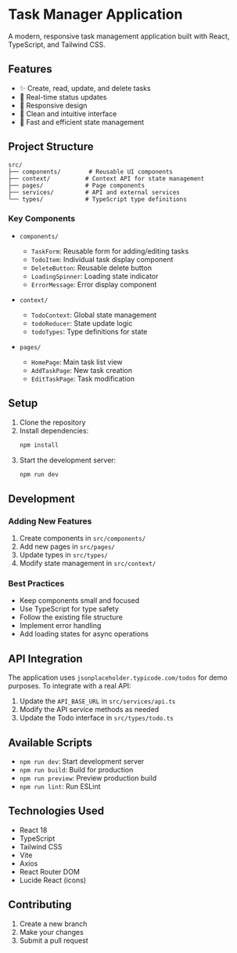 # Task Manager Application

A modern, responsive task management application built with React, TypeScript, and Tailwind CSS.

## Features

- ✨ Create, read, update, and delete tasks
- 🔄 Real-time status updates
- 📱 Responsive design
- 🎯 Clean and intuitive interface
- 🚀 Fast and efficient state management

## Project Structure

```
src/
├── components/        # Reusable UI components
├── context/          # Context API for state management
├── pages/            # Page components
├── services/         # API and external services
└── types/            # TypeScript type definitions
```

### Key Components

- `components/`
  - `TaskForm`: Reusable form for adding/editing tasks
  - `TodoItem`: Individual task display component
  - `DeleteButton`: Reusable delete button
  - `LoadingSpinner`: Loading state indicator
  - `ErrorMessage`: Error display component

- `context/`
  - `TodoContext`: Global state management
  - `todoReducer`: State update logic
  - `todoTypes`: Type definitions for state

- `pages/`
  - `HomePage`: Main task list view
  - `AddTaskPage`: New task creation
  - `EditTaskPage`: Task modification

## Setup

1. Clone the repository
2. Install dependencies:
   ```bash
   npm install
   ```
3. Start the development server:
   ```bash
   npm run dev
   ```

## Development

### Adding New Features

1. Create components in `src/components/`
2. Add new pages in `src/pages/`
3. Update types in `src/types/`
4. Modify state management in `src/context/`

### Best Practices

- Keep components small and focused
- Use TypeScript for type safety
- Follow the existing file structure
- Implement error handling
- Add loading states for async operations

## API Integration

The application uses `jsonplaceholder.typicode.com/todos` for demo purposes. To integrate with a real API:

1. Update the `API_BASE_URL` in `src/services/api.ts`
2. Modify the API service methods as needed
3. Update the Todo interface in `src/types/todo.ts`

## Available Scripts

- `npm run dev`: Start development server
- `npm run build`: Build for production
- `npm run preview`: Preview production build
- `npm run lint`: Run ESLint

## Technologies Used

- React 18
- TypeScript
- Tailwind CSS
- Vite
- Axios
- React Router DOM
- Lucide React (icons)

## Contributing

1. Create a new branch
2. Make your changes
3. Submit a pull request
